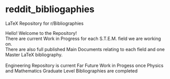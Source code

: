 # reddit_bibliogaphies
LaTeX Repository for r/Bibliographies

Hello! Welcome to the Repository! <br />
There are current Work in Progress for each S.T.E.M. field we are working on. <br />
There are also full published Main Documents relating to each field and one Master LaTeX bibliography.<br />
<br />
Engineering Repository is current Far Future Work in Progess once Physics and Mathematics Graduate Level Bibliographies are completed <br />

